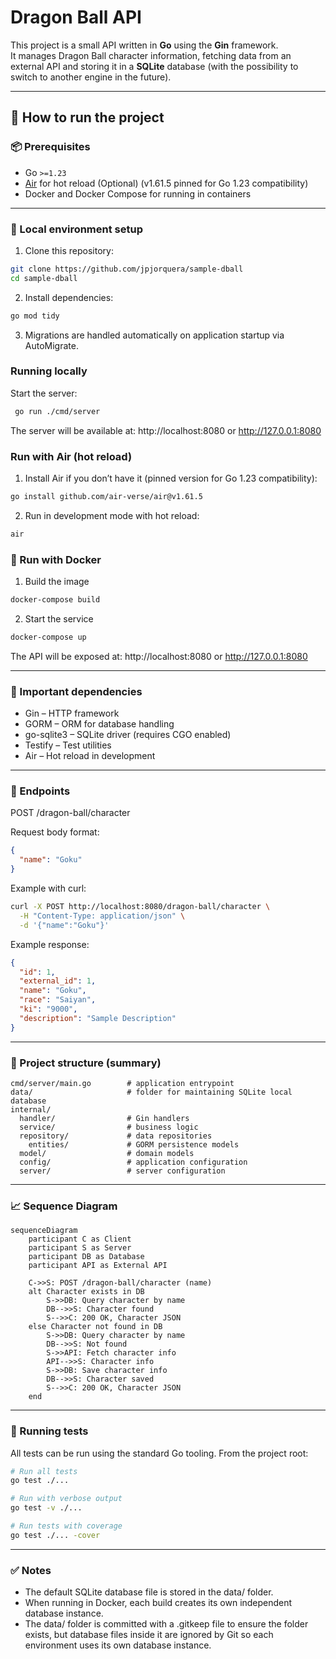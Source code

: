 # Dragon Ball API

This project is a small API written in **Go** using the **Gin** framework.  
It manages Dragon Ball character information, fetching data from an external API and storing it in a **SQLite** database (with the possibility to switch to another engine in the future).

---

## 🚀 How to run the project

### 📦 Prerequisites

- Go `>=1.23`
- [Air](https://github.com/air-verse/air) for hot reload (Optional) (v1.61.5 pinned for Go 1.23 compatibility)
- Docker and Docker Compose for running in containers

---

### 🔧 Local environment setup

1. Clone this repository:

```bash
git clone https://github.com/jpjorquera/sample-dball
cd sample-dball
```

2. Install dependencies:

```bash
go mod tidy
```

3. Migrations are handled automatically on application startup via AutoMigrate.

### Running locally

Start the server:

```bash
 go run ./cmd/server
```

The server will be available at:
http://localhost:8080
or
http://127.0.0.1:8080

### Run with Air (hot reload)

1. Install Air if you don’t have it (pinned version for Go 1.23 compatibility):

```bash
go install github.com/air-verse/air@v1.61.5
```

2. Run in development mode with hot reload:

```bash
air
```

### 🐳 Run with Docker

1. Build the image

```bash
docker-compose build
```

2. Start the service

```bash
docker-compose up
```

The API will be exposed at:
http://localhost:8080
or
http://127.0.0.1:8080

---

### 📌 Important dependencies

- Gin – HTTP framework
- GORM – ORM for database handling
- go-sqlite3 – SQLite driver (requires CGO enabled)
- Testify – Test utilities
- Air – Hot reload in development

---

### 📡 Endpoints

POST /dragon-ball/character

Request body format:

```json
{
  "name": "Goku"
}
```

Example with curl:

```bash
curl -X POST http://localhost:8080/dragon-ball/character \
  -H "Content-Type: application/json" \
  -d '{"name":"Goku"}'
```

Example response:

```json
{
  "id": 1,
  "external_id": 1,
  "name": "Goku",
  "race": "Saiyan",
  "ki": "9000",
  "description": "Sample Description"
}
```

---

### 📂 Project structure (summary)

```
cmd/server/main.go        # application entrypoint
data/                     # folder for maintaining SQLite local database
internal/
  handler/                # Gin handlers
  service/                # business logic
  repository/             # data repositories
    entities/             # GORM persistence models
  model/                  # domain models
  config/                 # application configuration
  server/                 # server configuration
```

---

### 📈 Sequence Diagram

```mermaid
sequenceDiagram
    participant C as Client
    participant S as Server
    participant DB as Database
    participant API as External API

    C->>S: POST /dragon-ball/character (name)
    alt Character exists in DB
        S->>DB: Query character by name
        DB-->>S: Character found
        S-->>C: 200 OK, Character JSON
    else Character not found in DB
        S->>DB: Query character by name
        DB-->>S: Not found
        S->>API: Fetch character info
        API-->>S: Character info
        S->>DB: Save character info
        DB-->>S: Character saved
        S-->>C: 200 OK, Character JSON
    end
```

---

### 🧪 Running tests

All tests can be run using the standard Go tooling. From the project root:

```bash
# Run all tests
go test ./...

# Run with verbose output
go test -v ./...

# Run tests with coverage
go test ./... -cover
```

---

### ✅ Notes

- The default SQLite database file is stored in the data/ folder.
- When running in Docker, each build creates its own independent database instance.
- The data/ folder is committed with a .gitkeep file to ensure the folder exists, but database files inside it are ignored by Git so each environment uses its own database instance.

```

```
